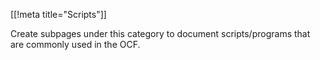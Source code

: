 [[!meta title="Scripts"]]

Create subpages under this category to document scripts/programs that are
commonly used in the OCF.
